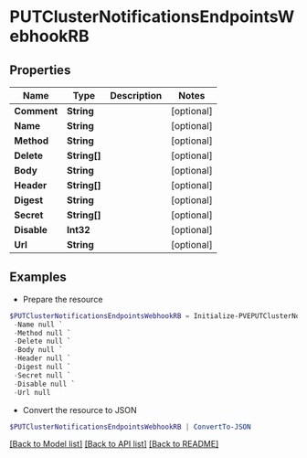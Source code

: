 # PUTClusterNotificationsEndpointsWebhookRB
## Properties

Name | Type | Description | Notes
------------ | ------------- | ------------- | -------------
**Comment** | **String** |  | [optional] 
**Name** | **String** |  | [optional] 
**Method** | **String** |  | [optional] 
**Delete** | **String[]** |  | [optional] 
**Body** | **String** |  | [optional] 
**Header** | **String[]** |  | [optional] 
**Digest** | **String** |  | [optional] 
**Secret** | **String[]** |  | [optional] 
**Disable** | **Int32** |  | [optional] 
**Url** | **String** |  | [optional] 

## Examples

- Prepare the resource
```powershell
$PUTClusterNotificationsEndpointsWebhookRB = Initialize-PVEPUTClusterNotificationsEndpointsWebhookRB  -Comment null `
 -Name null `
 -Method null `
 -Delete null `
 -Body null `
 -Header null `
 -Digest null `
 -Secret null `
 -Disable null `
 -Url null
```

- Convert the resource to JSON
```powershell
$PUTClusterNotificationsEndpointsWebhookRB | ConvertTo-JSON
```

[[Back to Model list]](../README.md#documentation-for-models) [[Back to API list]](../README.md#documentation-for-api-endpoints) [[Back to README]](../README.md)

